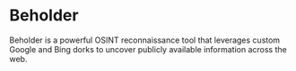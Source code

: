 # Beholder

Beholder is a powerful OSINT reconnaissance tool that leverages custom Google and Bing dorks to uncover publicly available information across the web.
